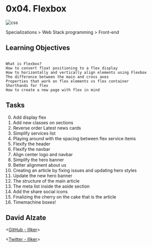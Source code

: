 # 0x04. Flexbox


![css](https://storage.googleapis.com/cdn.thenewstack.io/media/2018/04/9e3a4d6b-choppercss-360x1024.jpg)


 Specializations > Web Stack programming > Front-end

## Learning Objectives

```

What is Flexbox?
How to convert float positioning to a flex display
How to horizontally and vertically align elements using Flexbox
The difference between the main and cross axes
Properties that work on flex elements vs flex container
Shorthands for flex
How to create a new page with flex in mind

```

## Tasks

0. Add display flex
1. Add new classes on sections
2. Reverse order Latest news cards
3. Simplify services list
4. Playing around with the spacing between flex service items
5. Flexify the header
6. Flexify the navbar
7. Align center logo and navbar
8. Simplify the hero banner
9. Better alignment about us
10. Creating an article by fixing issues and updating hero styles
11. Update the new hero banner
12. The structure of the main article
13. The meta list inside the aside section
14. Add the share social icons
15. Finalizing the cherry on the cake that is the article
16. Timemachine boxes!




## David Alzate 

<[GitHub - Illker](https://github.com/illker)>

<[Twitter - Illker](https://twitter.com/illker)>